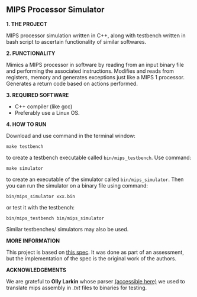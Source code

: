 MIPS Processor Simulator
----

**1. THE PROJECT**

MIPS processor simulation written in C++, along with testbench written in bash script to ascertain functionality of similar softwares.  


**2. FUNCTIONALITY**

Mimics a MIPS processor in software by reading from an input binary file and performing the associated instructions. Modifies and reads from registers, memory and generates exceptions just like a MIPS 1 processor. Generates a return code based on actions performed.

**3. REQUIRED SOFTWARE**

* C++ compiler (like gcc)
* Preferably use a Linux OS. 

**4. HOW TO RUN**

Download and use command in the terminal window:
```
make testbench
```
to create a testbench executable called `bin/mips_testbench`. Use command:
```
make simulator
```
to create an executable of the simulator called `bin/mips_simulator`.
Then you can run the simulator on a binary file using command:
```
bin/mips_simulator xxx.bin
```
or test it with the testbench:
```
bin/mips_testbench bin/mips_simulator
```
Similar testbenches/ simulators may also be used.


**MORE INFORMATION**

This project is based on [this spec](https://github.com/m8pple/arch2-2019-cw). It was done as part of an assessment, but the implementation of the spec is the original work of the authors.

**ACKNOWLEDGEMENTS**

We are grateful to **Olly Larkin** whose parser [(accessible here)](https://github.com/olly-larkin/mips-parser) we used to translate mips assembly in *.txt* files to binaries for testing.
